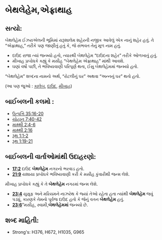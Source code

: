 # બેથલેહેમ,એફ્રાથાહ

## સત્યો: 

બેથલેહેમ ઈઝરાએલની ભૂમિમાં યરૂશાલેમ શહેરની નજીક આવેલું એક નાનું શહેર હતું.
તે “એફ્રાથાહ,” તરીકે પણ જાણીતું હતું કે, જે સંભવત તેનું મૂળ નામ હતું.

* દાઉદ રાજા ત્યાં જન્મ્યો હતો, ત્યારથી બેથલેહેમ “દાઉદના શહેર” તરીકે ઓળખાતું હતું.
* મીખાહ પ્રબોધકે કહ્યું કે મસીહ “બેથલેહેમ એફ્રાથાહ” માંથી આવશે.
* ઘણાં વર્ષો પછી, તે ભવિષ્યવાણી પરિપૂર્ણ થતા, ઈસુ બેથલેહેમમાં જન્મ્યો હતો.

“બેથલેહેમ” શબ્દના નામનો અર્થ, “રોટલીનું ઘર” અથવા “અન્નનું ઘર” થતો હતો.

(આ પણ જુઓ : [કાલેબ](../names/caleb.md), [દાઉદ](../names/david.md), [મીખાહ](../names/micah.md))

## બાઈબલની કલમો : 

* [ઉત્પત્તિ 35:16-20](rc://gu/tn/help/gen/35/16)
* [યોહાન 7:40-42](rc://gu/tn/help/jhn/07/40)
* [માથ્થી  2:4-6](rc://gu/tn/help/mat/02/04)
* [માથ્થી 2:16](rc://gu/tn/help/mat/02/16)
* [રૂથ 1:1-2](rc://gu/tn/help/rut/01/01)
* [રૂથ 1:19-21](rc://gu/tn/help/rut/01/19)

## બાઈબલની વાર્તાઓમાંથી ઉદાહરણો: 

* __[17:2](rc://gu/tn/help/obs/17/02)__ દાઉદ __બેથલેહેમ__ નગરનો ભરવાડ હતો.
* __[21:9](rc://gu/tn/help/obs/21/09)__ યશાયા પ્રબોધકે ભવિષ્યવાણી કરી કે મસીહ કુંવારીથી જન્મ લેશે.

મીખાહ પ્રબોધકે કહ્યું કે તે __બેથલેહેમ__ નગરમાં જન્મ લેશે.

* __[23:4](rc://gu/tn/help/obs/23/04)__ યુસુફ અને મરિયમને નાઝરેથ કે જ્યાં તેઓ રહેતા હતા ત્યાંથી __બેથલેહેમ__ જવું પડ્યું, કારણકે તેમનો પૂર્વજ દાઉદ હતો કે જેનું વતન __બેથલેહેમ__ હતું.
* __[23:6](rc://gu/tn/help/obs/23/06)__”મસીહ, સ્વામી,__બેથલેહેમમાં__ જન્મ્યો છે.

## શબ્દ માહિતી: 

* Strong's: H376, H672, H1035, G965
